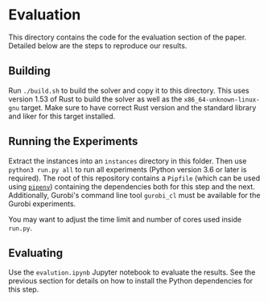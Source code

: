 # Evaluation

This directory contains the code for the evaluation section of the paper.
Detailed below are the steps to reproduce our results.

## Building

Run `./build.sh` to build the solver and copy it to this directory.
This uses version 1.53 of Rust to build the solver as well as the `x86_64-unknown-linux-gnu` target.
Make sure to have correct Rust version and the standard library and liker for this target installed.

## Running the Experiments

Extract the instances into an `instances` directory in this folder.
Then use `python3 run.py all` to run all experiments (Python version 3.6 or later is required).
The root of this repository contains a `Pipfile` (which can be used using [`pipenv`](https://pipenv.pypa.io/en/latest/)) containing the dependencies both for this step and the next.
Additionally, Gurobi's command line tool `gurobi_cl` must be available for the Gurobi experiments.

You may want to adjust the time limit and number of cores used inside `run.py`.

## Evaluating

Use the `evalution.ipynb` Jupyter notebook to evaluate the results.
See the previous section for details on how to install the Python dependencies for this step.
